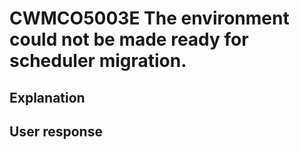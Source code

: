 # CWMCO5003E The environment could not be made ready for scheduler migration.

## Explanation

## User response